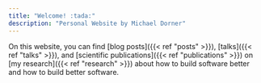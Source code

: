 ```yaml
---
title: "Welcome! :tada:"
description: "Personal Website by Michael Dorner"
---
```


On this website, you can find [blog posts]({{< ref "posts" >}}), [talks]({{< ref "talks" >}}), and [scientific publications]({{< ref "publications" >}}) on [my research]({{< ref "research" >}}) about how to build software better and how to build better software.
